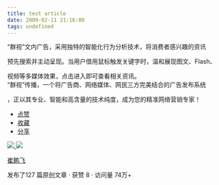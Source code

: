 ```yaml
---
title: test article
date: 2009-02-11 21:16:00
tags: undefined
---
```

“群视”文内广告，采用独特的智能化行为分析技术，将消费者感兴趣的资讯

预先搜索并主动呈现。当用户借用鼠标触发关键字时，温和展现图文、Flash、

视频等多媒体效果，点击进入即可查看相关资讯。  
“群视”传播，一个将广告商、网络媒体、网民三方完美结合的广告发布系统

，正以其专业、智能和高含量的技术纯度，成为您的精准网络营销专家！

  * [ 点赞  ](javascript:;)
  * [ 收藏  ](javascript:;)
  * [ 分享 ](javascript:;)

[ ![](https://profile.csdnimg.cn/5/2/5/3_cuipengfei1)
![](https://g.csdnimg.cn/static/user-reg-year/1x/11.png)
](https://blog.csdn.net/cuipengfei1)

[ 崔鹏飞 ](https://blog.csdn.net/cuipengfei1)

发布了127 篇原创文章  ·  获赞 8  ·  访问量 74万+

